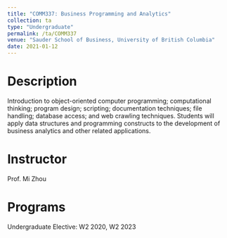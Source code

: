 ```yaml
---
title: "COMM337: Business Programming and Analytics"
collection: ta
type: "Undergraduate"
permalink: /ta/COMM337
venue: "Sauder School of Business, University of British Columbia"
date: 2021-01-12
---
```



Description
======
Introduction to object-oriented computer programming; computational thinking; program design; scripting; documentation techniques; file handling; database access; and web crawling techniques. Students will apply data structures and programming constructs to the development of business analytics and other related applications.

Instructor
======
Prof. Mi Zhou

Programs
======
Undergraduate Elective: W2 2020, W2 2023



